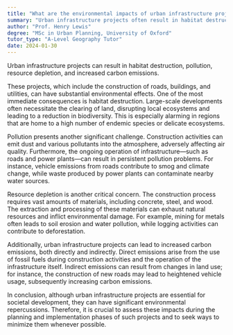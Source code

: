 ```yaml
---
title: "What are the environmental impacts of urban infrastructure projects?"
summary: "Urban infrastructure projects often result in habitat destruction, pollution, resource depletion, and heightened carbon emissions, posing significant environmental challenges."
author: "Prof. Henry Lewis"
degree: "MSc in Urban Planning, University of Oxford"
tutor_type: "A-Level Geography Tutor"
date: 2024-01-30
---
```


Urban infrastructure projects can result in habitat destruction, pollution, resource depletion, and increased carbon emissions.

These projects, which include the construction of roads, buildings, and utilities, can have substantial environmental effects. One of the most immediate consequences is habitat destruction. Large-scale developments often necessitate the clearing of land, disrupting local ecosystems and leading to a reduction in biodiversity. This is especially alarming in regions that are home to a high number of endemic species or delicate ecosystems.

Pollution presents another significant challenge. Construction activities can emit dust and various pollutants into the atmosphere, adversely affecting air quality. Furthermore, the ongoing operation of infrastructure—such as roads and power plants—can result in persistent pollution problems. For instance, vehicle emissions from roads contribute to smog and climate change, while waste produced by power plants can contaminate nearby water sources.

Resource depletion is another critical concern. The construction process requires vast amounts of materials, including concrete, steel, and wood. The extraction and processing of these materials can exhaust natural resources and inflict environmental damage. For example, mining for metals often leads to soil erosion and water pollution, while logging activities can contribute to deforestation.

Additionally, urban infrastructure projects can lead to increased carbon emissions, both directly and indirectly. Direct emissions arise from the use of fossil fuels during construction activities and the operation of the infrastructure itself. Indirect emissions can result from changes in land use; for instance, the construction of new roads may lead to heightened vehicle usage, subsequently increasing carbon emissions.

In conclusion, although urban infrastructure projects are essential for societal development, they can have significant environmental repercussions. Therefore, it is crucial to assess these impacts during the planning and implementation phases of such projects and to seek ways to minimize them whenever possible.
    